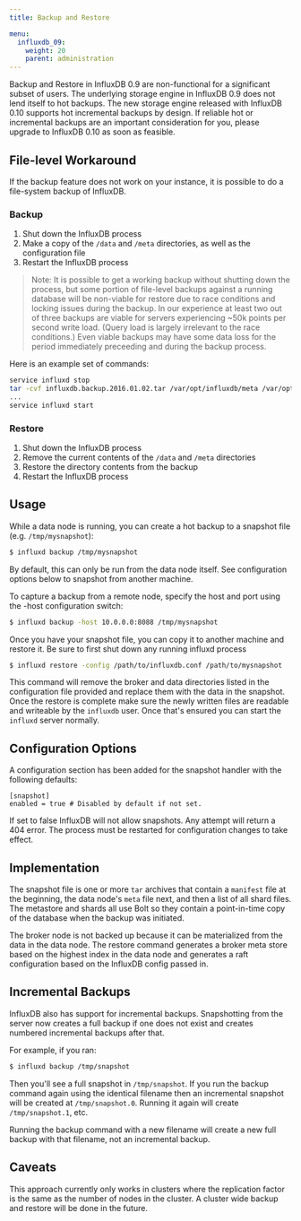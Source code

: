 ```yaml
---
title: Backup and Restore

menu:
  influxdb_09:
    weight: 20
    parent: administration
---
```


<dt> Backup and Restore in InfluxDB 0.9 are non-functional for a significant subset of users. 
The underlying storage engine in InfluxDB 0.9 does not lend itself to hot backups. 
The new storage engine released with InfluxDB 0.10 supports hot incremental backups by design. 
If reliable hot or incremental backups are an important consideration for you, please upgrade to InfluxDB 0.10 as soon as feasible. </dt>

## File-level Workaround

If the backup feature does not work on your instance, it is possible to do a file-system backup of InfluxDB. 

### Backup

1. Shut down the InfluxDB process
2. Make a copy of the `/data` and `/meta` directories, as well as the configuration file
3. Restart the InfluxDB process

> Note: It is possible to get a working backup without shutting down the process, but some portion of file-level backups against a running database will be non-viable for restore due to race conditions and locking issues during the backup. 
In our experience at least two out of three backups are viable for servers experiencing ~50k points per second write load. 
(Query load is largely irrelevant to the race conditions.) 
Even viable backups may have some data loss for the period immediately preceeding and during the backup process.

Here is an example set of commands:

```sh
service influxd stop 
tar -cvf influxdb.backup.2016.01.02.tar /var/opt/influxdb/meta /var/opt/influxdb/data /etc/influxdb/influxdb.conf
...
service influxd start
```

### Restore

1. Shut down the InfluxDB process
2. Remove the current contents of the `/data` and `/meta` directories
3. Restore the directory contents from the backup
4. Restart the InfluxDB process


## Usage

While a data node is running, you can create a hot backup to a snapshot file (e.g.
`/tmp/mysnapshot`):

```sh
$ influxd backup /tmp/mysnapshot
```

By default, this can only be run from the data node itself.
See configuration options below to snapshot from another machine.

To capture a backup from a remote node, specify the host and port using the -host configuration switch:

```sh
$ influxd backup -host 10.0.0.0:8088 /tmp/mysnapshot
```

Once you have your snapshot file, you can copy it to another machine and restore it.
Be sure to first shut down any running influxd process

```sh
$ influxd restore -config /path/to/influxdb.conf /path/to/mysnapshot
```

This command will remove the broker and data directories listed in the configuration file provided and replace them with the data in the snapshot.
Once the restore is complete make sure the newly written files are readable and writeable by the `influxdb` user.
Once that's ensured you can start the `influxd` server normally.

## Configuration Options

A configuration section has been added for the snapshot handler with the following defaults:

```
[snapshot]
enabled = true # Disabled by default if not set.
```

If set to false InfluxDB will not allow snapshots.
Any attempt will return a 404 error.
The process must be restarted for configuration changes to take effect.

## Implementation

The snapshot file is one or more `tar` archives that contain a `manifest` file at the beginning, the data node's `meta` file next, and then a list of all shard files.
The metastore and shards all use Bolt so they contain a point-in-time copy of the database when the backup was initiated.

The broker node is not backed up because it can be materialized from the data in the data node.
The restore command generates a broker meta store based on the highest index in the data node and generates a raft configuration based on the InfluxDB config passed in.

## Incremental Backups

InfluxDB also has support for incremental backups.
Snapshotting from the server now creates a full backup if one does not exist and creates numbered incremental backups after that.

For example, if you ran:

```sh
$ influxd backup /tmp/snapshot
```

Then you'll see a full snapshot in `/tmp/snapshot`.
If you run the backup
command again using the identical filename then an incremental snapshot will be created at
`/tmp/snapshot.0`.
Running it again will create `/tmp/snapshot.1`, etc.


Running the backup command with a new filename will create a new full backup with that filename, not an incremental backup.

## Caveats

This approach currently only works in clusters where the replication factor is the same as the number of nodes in the cluster.
A cluster wide backup and restore will be done in the future.
